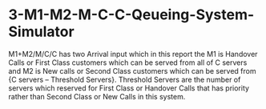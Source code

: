 # 3-M1-M2-M-C-C-Qeueing-System-Simulator
M1+M2/M/C/C has two Arrival input which in this report the M1 is Handover Calls or First Class customers which can be served from all of C servers and M2 is New calls or Second Class customers which can be served from {C servers – Threshold Servers}. Threshold Servers are the number of servers which reserved for First Class or Handover Calls that has priority rather than Second Class or New Calls in this system.
